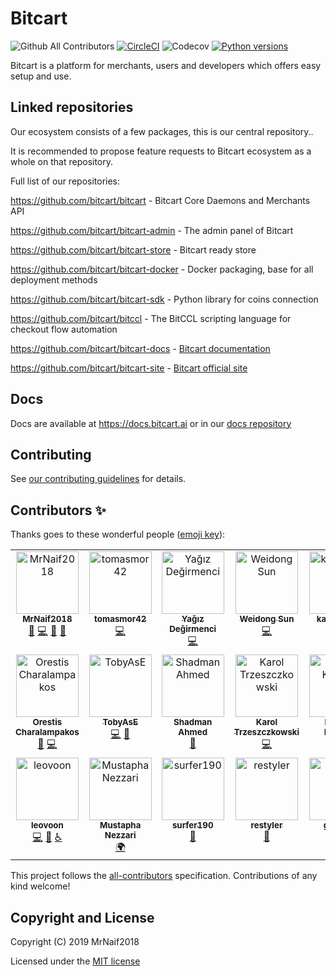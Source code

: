 # Bitcart

![Github All Contributors](https://img.shields.io/github/all-contributors/bitcart/bitcart?style=flat-square)
[![CircleCI](https://circleci.com/gh/bitcart/bitcart.svg?style=svg)](https://circleci.com/gh/bitcart/bitcart)
![Codecov](https://img.shields.io/codecov/c/github/bitcart/bitcart?style=flat-square)
[![Python versions](https://img.shields.io/pypi/pyversions/bitcart?style=flat-square)](https://docs.bitcart.ai)

Bitcart is a platform for merchants, users and developers which offers easy setup and use.

## Linked repositories

Our ecosystem consists of a few packages, this is our central repository..

It is recommended to propose feature requests to Bitcart ecosystem as a whole on that repository.

Full list of our repositories:

https://github.com/bitcart/bitcart - Bitcart Core Daemons and Merchants API

https://github.com/bitcart/bitcart-admin - The admin panel of Bitcart

https://github.com/bitcart/bitcart-store - Bitcart ready store

https://github.com/bitcart/bitcart-docker - Docker packaging, base for all deployment methods

https://github.com/bitcart/bitcart-sdk - Python library for coins connection

https://github.com/bitcart/bitccl - The BitCCL scripting language for checkout flow automation

https://github.com/bitcart/bitcart-docs - [Bitcart documentation](https://docs.bitcart.ai)

https://github.com/bitcart/bitcart-site - [Bitcart official site](https://bitcart.ai)

## Docs

Docs are available at https://docs.bitcart.ai or in our [docs repository](https://github.com/bitcart/bitcart-docs)

## Contributing

See [our contributing guidelines](https://github.com/bitcart/bitcart/blob/master/CONTRIBUTING.md) for details.

## Contributors ✨

Thanks goes to these wonderful people ([emoji key](https://allcontributors.org/docs/en/emoji-key)):

<!-- ALL-CONTRIBUTORS-LIST:START - Do not remove or modify this section -->
<!-- prettier-ignore-start -->
<!-- markdownlint-disable -->
<table>
  <tbody>
    <tr>
      <td align="center" valign="top" width="14.28%"><a href="https://github.com/MrNaif2018"><img src="https://avatars3.githubusercontent.com/u/39452697?v=4?s=100" width="100px;" alt="MrNaif2018"/><br /><sub><b>MrNaif2018</b></sub></a><br /><a href="#maintenance-MrNaif2018" title="Maintenance">🚧</a> <a href="https://github.com/bitcart/bitcart/commits?author=MrNaif2018" title="Code">💻</a> <a href="https://github.com/bitcart/bitcart/commits?author=MrNaif2018" title="Documentation">📖</a> <a href="#design-MrNaif2018" title="Design">🎨</a></td>
      <td align="center" valign="top" width="14.28%"><a href="https://github.com/tomasmor42"><img src="https://avatars2.githubusercontent.com/u/42064734?v=4?s=100" width="100px;" alt="tomasmor42"/><br /><sub><b>tomasmor42</b></sub></a><br /><a href="https://github.com/bitcart/bitcart/commits?author=tomasmor42" title="Code">💻</a></td>
      <td align="center" valign="top" width="14.28%"><a href="https://github.com/yagicandegirmenci"><img src="https://avatars3.githubusercontent.com/u/62724709?v=4?s=100" width="100px;" alt="Yağız Değirmenci"/><br /><sub><b>Yağız Değirmenci</b></sub></a><br /><a href="https://github.com/bitcart/bitcart/commits?author=yagicandegirmenci" title="Code">💻</a></td>
      <td align="center" valign="top" width="14.28%"><a href="https://github.com/xiaoxianma"><img src="https://avatars0.githubusercontent.com/u/3086064?v=4?s=100" width="100px;" alt="Weidong Sun"/><br /><sub><b>Weidong Sun</b></sub></a><br /><a href="https://github.com/bitcart/bitcart/commits?author=xiaoxianma" title="Code">💻</a></td>
      <td align="center" valign="top" width="14.28%"><a href="https://github.com/kartecianos"><img src="https://avatars2.githubusercontent.com/u/43797783?v=4?s=100" width="100px;" alt="kartecianos"/><br /><sub><b>kartecianos</b></sub></a><br /><a href="https://github.com/bitcart/bitcart/commits?author=kartecianos" title="Code">💻</a></td>
      <td align="center" valign="top" width="14.28%"><a href="https://github.com/arynn-gupta"><img src="https://avatars0.githubusercontent.com/u/61794851?v=4?s=100" width="100px;" alt="CYBORG"/><br /><sub><b>CYBORG</b></sub></a><br /><a href="#design-arynn-gupta" title="Design">🎨</a></td>
      <td align="center" valign="top" width="14.28%"><a href="https://github.com/SakshamSingh-v2"><img src="https://avatars1.githubusercontent.com/u/55451173?v=4?s=100" width="100px;" alt="Saksham Singh"/><br /><sub><b>Saksham Singh</b></sub></a><br /><a href="#design-SakshamSingh-v2" title="Design">🎨</a></td>
    </tr>
    <tr>
      <td align="center" valign="top" width="14.28%"><a href="https://github.com/orestischaral"><img src="https://avatars1.githubusercontent.com/u/33599092?v=4?s=100" width="100px;" alt="Orestis Charalampakos"/><br /><sub><b>Orestis Charalampakos</b></sub></a><br /><a href="#design-orestischaral" title="Design">🎨</a> <a href="https://github.com/bitcart/bitcart/commits?author=orestischaral" title="Code">💻</a></td>
      <td align="center" valign="top" width="14.28%"><a href="http://tobyase.de/"><img src="https://avatars0.githubusercontent.com/u/6002167?v=4?s=100" width="100px;" alt="TobyAsE"/><br /><sub><b>TobyAsE</b></sub></a><br /><a href="https://github.com/bitcart/bitcart/commits?author=TobyAsE" title="Code">💻</a> <a href="#design-TobyAsE" title="Design">🎨</a></td>
      <td align="center" valign="top" width="14.28%"><a href="https://github.com/Shadman-Ahmed-Chowdhury"><img src="https://avatars3.githubusercontent.com/u/46925021?v=4?s=100" width="100px;" alt="Shadman Ahmed"/><br /><sub><b>Shadman Ahmed</b></sub></a><br /><a href="#design-Shadman-Ahmed-Chowdhury" title="Design">🎨</a></td>
      <td align="center" valign="top" width="14.28%"><a href="https://github.com/KarolTrzeszczkowski"><img src="https://avatars.githubusercontent.com/u/11697819?v=4?s=100" width="100px;" alt="Karol Trzeszczkowski"/><br /><sub><b>Karol Trzeszczkowski</b></sub></a><br /><a href="https://github.com/bitcart/bitcart/commits?author=KarolTrzeszczkowski" title="Code">💻</a></td>
      <td align="center" valign="top" width="14.28%"><a href="https://github.com/MaximeKoitsalu"><img src="https://avatars.githubusercontent.com/u/8655862?v=4?s=100" width="100px;" alt="Maxime Koitsalu"/><br /><sub><b>Maxime Koitsalu</b></sub></a><br /><a href="https://github.com/bitcart/bitcart/commits?author=MaximeKoitsalu" title="Code">💻</a> <a href="#design-MaximeKoitsalu" title="Design">🎨</a></td>
      <td align="center" valign="top" width="14.28%"><a href="https://git.io/JuT7Z"><img src="https://avatars.githubusercontent.com/u/88304238?v=4?s=100" width="100px;" alt="Shubham-Singh-Rajput"/><br /><sub><b>Shubham-Singh-Rajput</b></sub></a><br /><a href="#translation-shubham-singh-748" title="Translation">🌍</a></td>
      <td align="center" valign="top" width="14.28%"><a href="https://github.com/Xaconi"><img src="https://avatars.githubusercontent.com/u/1944438?v=4?s=100" width="100px;" alt="Nicolás Giacconi"/><br /><sub><b>Nicolás Giacconi</b></sub></a><br /><a href="https://github.com/bitcart/bitcart/commits?author=Xaconi" title="Code">💻</a> <a href="#design-Xaconi" title="Design">🎨</a></td>
    </tr>
    <tr>
      <td align="center" valign="top" width="14.28%"><a href="https://github.com/leovoon"><img src="https://avatars.githubusercontent.com/u/16155802?v=4?s=100" width="100px;" alt="leovoon"/><br /><sub><b>leovoon</b></sub></a><br /><a href="https://github.com/bitcart/bitcart/commits?author=leovoon" title="Code">💻</a> <a href="#design-leovoon" title="Design">🎨</a> <a href="#a11y-leovoon" title="Accessibility">️️️️♿️</a></td>
      <td align="center" valign="top" width="14.28%"><a href="https://twitter.com/mustaphanezzari"><img src="https://avatars.githubusercontent.com/u/4595534?v=4?s=100" width="100px;" alt="Mustapha Nezzari"/><br /><sub><b>Mustapha Nezzari</b></sub></a><br /><a href="#translation-MawsFr" title="Translation">🌍</a></td>
      <td align="center" valign="top" width="14.28%"><a href="https://github.com/surfer190"><img src="https://avatars.githubusercontent.com/u/3285222?v=4?s=100" width="100px;" alt="surfer190"/><br /><sub><b>surfer190</b></sub></a><br /><a href="https://github.com/bitcart/bitcart/commits?author=surfer190" title="Documentation">📖</a></td>
      <td align="center" valign="top" width="14.28%"><a href="https://github.com/restyler"><img src="https://avatars.githubusercontent.com/u/775507?v=4?s=100" width="100px;" alt="restyler"/><br /><sub><b>restyler</b></sub></a><br /><a href="https://github.com/bitcart/bitcart/commits?author=restyler" title="Documentation">📖</a></td>
      <td align="center" valign="top" width="14.28%"><a href="https://www.groestlcoin.org/"><img src="https://avatars.githubusercontent.com/u/11212268?v=4?s=100" width="100px;" alt="gruve-p"/><br /><sub><b>gruve-p</b></sub></a><br /><a href="https://github.com/bitcart/bitcart/commits?author=gruve-p" title="Code">💻</a></td>
      <td align="center" valign="top" width="14.28%"><a href="https://github.com/g00g1"><img src="https://avatars.githubusercontent.com/u/91201021?v=4?s=100" width="100px;" alt="g00g1"/><br /><sub><b>g00g1</b></sub></a><br /><a href="https://github.com/bitcart/bitcart/commits?author=g00g1" title="Code">💻</a></td>
      <td align="center" valign="top" width="14.28%"><a href="https://github.com/Ravaan21"><img src="https://avatars.githubusercontent.com/u/48627542?v=4?s=100" width="100px;" alt="RAVAAN"/><br /><sub><b>RAVAAN</b></sub></a><br /><a href="#security-Ravaan21" title="Security">🛡️</a></td>
    </tr>
  </tbody>
</table>

<!-- markdownlint-restore -->
<!-- prettier-ignore-end -->

<!-- ALL-CONTRIBUTORS-LIST:END -->

This project follows the [all-contributors](https://github.com/all-contributors/all-contributors) specification. Contributions of any kind welcome!

## Copyright and License

Copyright (C) 2019 MrNaif2018

Licensed under the [MIT license](LICENSE)
